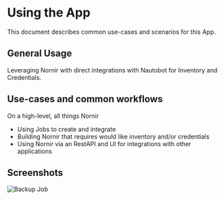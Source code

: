 # Using the App

This document describes common use-cases and scenarios for this App.

## General Usage

Leveraging Nornir with direct integrations with Nautobot for Inventory and Credentials.

## Use-cases and common workflows

On a high-level, all things Nornir

* Using Jobs to create and integrate
* Building Nornir that requires would like inventory and/or credentials
* Using Nornir via an RestAPI and UI for integrations with other applications

## Screenshots

![Backup Job](https://raw.githubusercontent.com/nautobot/nautobot-plugin-nornir/develop/docs/images/nornir-backup-job.png)
